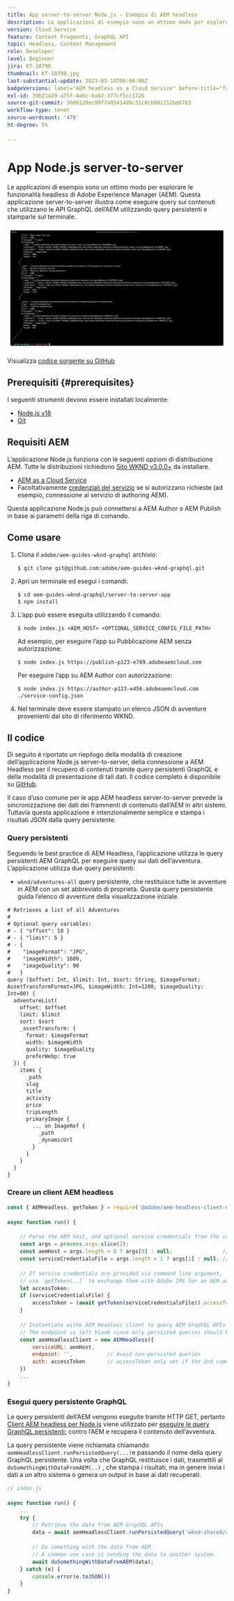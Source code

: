 ```yaml
---
title: App server-to-server Node.js - Esempio di AEM headless
description: Le applicazioni di esempio sono un ottimo modo per esplorare le funzionalità headless di Adobe Experience Manager (AEM). Questa applicazione Node.js lato server illustra come eseguire query sui contenuti che utilizzano le API GraphQL dell’AEM utilizzando query persistenti.
version: Cloud Service
feature: Content Fragments, GraphQL API
topic: Headless, Content Management
role: Developer
level: Beginner
jira: KT-10798
thumbnail: KT-10798.jpg
last-substantial-update: 2023-05-10T00:00:00Z
badgeVersions: label="AEM headless as a Cloud Service" before-title="false"
exl-id: 39b21a29-a75f-4a6c-ba82-377cf5cc1726
source-git-commit: 30d6120ec99f7a95414dbc31c0cb002152bd6763
workflow-type: tm+mt
source-wordcount: '478'
ht-degree: 5%

---
```


# App Node.js server-to-server

Le applicazioni di esempio sono un ottimo modo per esplorare le funzionalità headless di Adobe Experience Manager (AEM). Questa applicazione server-to-server illustra come eseguire query sui contenuti che utilizzano le API GraphQL dell’AEM utilizzando query persistenti e stamparle sul terminale.

![App server-to-server Node.js con AEM Headless](./assets/server-to-server-app/server-to-server-app.png)

Visualizza [codice sorgente su GitHub](https://github.com/adobe/aem-guides-wknd-graphql/tree/main/server-to-server)

## Prerequisiti {#prerequisites}

I seguenti strumenti devono essere installati localmente:

+ [Node.js v18](https://nodejs.org/it)
+ [Git](https://git-scm.com/)

## Requisiti AEM

L’applicazione Node.js funziona con le seguenti opzioni di distribuzione AEM. Tutte le distribuzioni richiedono [Sito WKND v3.0.0+](https://github.com/adobe/aem-guides-wknd/releases/latest) da installare.

+ [AEM as a Cloud Service](https://experienceleague.adobe.com/docs/experience-manager-cloud-service/content/implementing/deploying/overview.html?lang=it)
+ Facoltativamente [credenziali del servizio](https://experienceleague.adobe.com/docs/experience-manager-cloud-service/content/implementing/developing/generating-access-tokens-for-server-side-apis.html) se si autorizzano richieste (ad esempio, connessione al servizio di authoring AEM).

Questa applicazione Node.js può connettersi a AEM Author o AEM Publish in base ai parametri della riga di comando.

## Come usare

1. Clona il `adobe/aem-guides-wknd-graphql` archivio:

   ```shell
   $ git clone git@github.com:adobe/aem-guides-wknd-graphql.git
   ```

1. Apri un terminale ed esegui i comandi:

   ```shell
   $ cd aem-guides-wknd-graphql/server-to-server-app
   $ npm install
   ```

1. L’app può essere eseguita utilizzando il comando:

   ```
   $ node index.js <AEM_HOST> <OPTIONAL_SERVICE_CONFIG_FILE_PATH>
   ```

   Ad esempio, per eseguire l’app su Pubblicazione AEM senza autorizzazione:

   ```shell
   $ node index.js https://publish-p123-e789.adobeaemcloud.com
   ```

   Per eseguire l’app su AEM Author con autorizzazione:

   ```shell
   $ node index.js https://author-p123-e456.adobeaemcloud.com ./service-config.json
   ```

1. Nel terminale deve essere stampato un elenco JSON di avventure provenienti dal sito di riferimento WKND.

## Il codice

Di seguito è riportato un riepilogo della modalità di creazione dell’applicazione Node.js server-to-server, della connessione a AEM Headless per il recupero di contenuti tramite query persistenti GraphQL e della modalità di presentazione di tali dati. Il codice completo è disponibile su [GitHub](https://github.com/adobe/aem-guides-wknd-graphql/tree/main/server-to-server).

Il caso d’uso comune per le app AEM headless server-to-server prevede la sincronizzazione dei dati dei frammenti di contenuto dall’AEM in altri sistemi. Tuttavia questa applicazione è intenzionalmente semplice e stampa i risultati JSON dalla query persistente.

### Query persistenti

Seguendo le best practice di AEM Headless, l’applicazione utilizza le query persistenti AEM GraphQL per eseguire query sui dati dell’avventura. L’applicazione utilizza due query persistenti:

+ `wknd/adventures-all` query persistente, che restituisce tutte le avventure in AEM con un set abbreviato di proprietà. Questa query persistente guida l’elenco di avventure della visualizzazione iniziale.

```
# Retrieves a list of all Adventures
#
# Optional query variables:
# - { "offset": 10 }
# - { "limit": 5 }
# - { 
#    "imageFormat": "JPG",
#    "imageWidth": 1600,
#    "imageQuality": 90 
#   }
query ($offset: Int, $limit: Int, $sort: String, $imageFormat: AssetTransformFormat=JPG, $imageWidth: Int=1200, $imageQuality: Int=80) {
  adventureList(
    offset: $offset
    limit: $limit
    sort: $sort
    _assetTransform: {
      format: $imageFormat
      width: $imageWidth
      quality: $imageQuality
      preferWebp: true
  }) {
    items {
      _path
      slug
      title
      activity
      price
      tripLength
      primaryImage {
        ... on ImageRef {
          _path
          _dynamicUrl
        }
      }
    }
  }
}
```

### Creare un client AEM headless

```javascript
const { AEMHeadless, getToken } = require('@adobe/aem-headless-client-nodejs');

async function run() { 

    // Parse the AEM host, and optional service credentials from the command line arguments
    const args = process.argv.slice(2);
    const aemHost = args.length > 0 ? args[0] : null;                // Example: https://author-p123-e456.adobeaemcloud.com
    const serviceCredentialsFile = args.length > 1 ? args[1] : null; // Example: ./service-config.json

    // If service credentials are provided via command line argument,
    // use `getToken(..)` to exchange them with Adobe IMS for an AEM access token 
    let accessToken;
    if (serviceCredentialsFile) {
        accessToken = (await getToken(serviceCredentialsFile)).accessToken;
    }

    // Instantiate withe AEM Headless client to query AEM GraphQL APIs
    // The endpoint is left blank since only persisted queries should be used to query AEM's GraphQL APIs
    const aemHeadlessClient = new AEMHeadless({
        serviceURL: aemHost,
        endpoint: '',           // Avoid non-persisted queries
        auth: accessToken       // accessToken only set if the 2nd command line parameter is set
    })
    ...
}
```


### Esegui query persistente GraphQL

Le query persistenti dell’AEM vengono eseguite tramite HTTP GET, pertanto [Client AEM headless per Node.js](https://github.com/adobe/aem-headless-client-nodejs) viene utilizzato per [eseguire le query GraphQL persistenti;](https://github.com/adobe/aem-headless-client-nodejs#within-asyncawait) contro l’AEM e recupera il contenuto dell’avventura.

La query persistente viene richiamata chiamando `aemHeadlessClient.runPersistedQuery(...)`e passando il nome della query GraphQL persistente. Una volta che GraphQL restituisce i dati, trasmettili al `doSomethingWithDataFromAEM(..)` , che stampa i risultati, ma in genere invia i dati a un altro sistema o genera un output in base ai dati recuperati.

```js
// index.js

async function run() { 
    ...
    try {
        // Retrieve the data from AEM GraphQL APIs
        data = await aemHeadlessClient.runPersistedQuery('wknd-shared/adventures-all')
        
        // Do something with the data from AEM. 
        // A common use case is sending the data to another system.
        await doSomethingWithDataFromAEM(data);
    } catch (e) {
        console.error(e.toJSON())
    }
}
```
